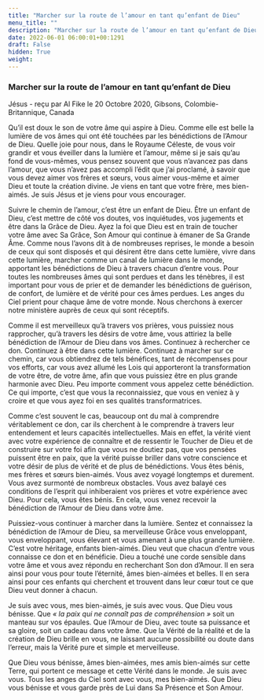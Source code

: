 ```yaml
---
title: "Marcher sur la route de l’amour en tant qu’enfant de Dieu"
menu_title: ""
description: "Marcher sur la route de l’amour en tant qu’enfant de Dieu"
date: 2022-06-01 06:00:01+00:1291
draft: False
hidden: True
weight:
---
```

### Marcher sur la route de l’amour en tant qu’enfant de Dieu

Jésus - reçu par Al Fike le 20 Octobre 2020, Gibsons, Colombie-Britannique, Canada

Qu’il est doux le son de votre âme qui aspire à Dieu. Comme elle est belle la lumière de vos âmes qui ont été touchées par les bénédictions de l’Amour de Dieu. Quelle joie pour nous, dans le Royaume Céleste, de vous voir grandir et vous éveiller dans la lumière et l’amour, même si je sais qu’au fond de vous-mêmes, vous pensez souvent que vous n’avancez pas dans l’amour, que vous n’avez pas accompli l’édit que j’ai proclamé, à savoir que vous devez aimer vos frères et sœurs, vous aimer vous-même et aimer Dieu et toute la création divine. Je viens en tant que votre frère, mes bien-aimés. Je suis Jésus et je viens pour vous encourager.

Suivre le chemin de l’amour, c’est être un enfant de Dieu. Être un enfant de Dieu, c’est mettre de côté vos doutes, vos inquiétudes, vos jugements et être dans la Grâce de Dieu. Ayez la foi que Dieu est en train de toucher votre âme avec Sa Grâce, Son Amour qui continue à émaner de Sa Grande Âme. Comme nous l’avons dit à de nombreuses reprises, le monde a besoin de ceux qui sont disposés et qui désirent être dans cette lumière, vivre dans cette lumière, marcher comme un canal de lumière dans le monde, apportant les bénédictions de Dieu à travers chacun d’entre vous. Pour toutes les nombreuses âmes qui sont perdues et dans les ténèbres, il est important pour vous de prier et de demander les bénédictions de guérison, de confort, de lumière et de vérité pour ces âmes perdues. Les anges du Ciel prient pour chaque âme de votre monde. Nous cherchons à exercer notre ministère auprès de ceux qui sont réceptifs.

Comme il est merveilleux qu’à travers vos prières, vous puissiez nous rapprocher, qu’à travers les désirs de votre âme, vous attiriez la belle bénédiction de l’Amour de Dieu dans vos âmes. Continuez à rechercher ce don. Continuez à être dans cette lumière. Continuez à marcher sur ce chemin, car vous obtiendrez de tels bénéfices, tant de récompenses pour vos efforts, car vous avez allumé les Lois qui apporteront la transformation de votre être, de votre âme, afin que vous puissiez être en plus grande harmonie avec Dieu. Peu importe comment vous appelez cette bénédiction. Ce qui importe, c’est que vous la reconnaissiez, que vous en veniez à y croire et que vous ayez foi en ses qualités transformatrices.

Comme c’est souvent le cas, beaucoup ont du mal à comprendre véritablement ce don, car ils cherchent à le comprendre à travers leur entendement et leurs capacités intellectuelles. Mais en effet, la vérité vient avec votre expérience de connaître et de ressentir le Toucher de Dieu et de construire sur votre foi afin que vous ne doutiez pas, que vos pensées puissent être en paix, que la vérité puisse briller dans votre conscience et votre désir de plus de vérité et de plus de bénédictions. Vous êtes bénis, mes frères et sœurs bien-aimés. Vous avez voyagé longtemps et durement. Vous avez surmonté de nombreux obstacles. Vous avez balayé ces conditions de l’esprit qui inhiberaient vos prières et votre expérience avec Dieu. Pour cela, vous êtes bénis. En cela, vous venez recevoir la bénédiction de l’Amour de Dieu dans votre âme.

Puissiez-vous continuer à marcher dans la lumière. Sentez et connaissez la bénédiction de l’Amour de Dieu, sa merveilleuse Grâce vous enveloppant, vous enveloppant, vous élevant et vous amenant à une plus grande lumière. C’est votre héritage, enfants bien-aimés. Dieu veut que chacun d’entre vous connaisse ce don et en bénéficie. Dieu a touché une corde sensible dans votre âme et vous avez répondu en recherchant Son don d’Amour. Il en sera ainsi pour vous pour toute l’éternité, âmes bien-aimées et belles. Il en sera ainsi pour ces enfants qui cherchent et trouvent dans leur cœur tout ce que Dieu veut donner à chacun.

Je suis avec vous, mes bien-aimés, je suis avec vous. Que Dieu vous bénisse. Que *« la paix qui ne connaît pas de compréhension »* soit un manteau sur vos épaules. Que l’Amour de Dieu, avec toute sa puissance et sa gloire, soit un cadeau dans votre âme. Que la Vérité de la réalité et de la création de Dieu brille en vous, ne laissant aucune possibilité ou doute dans l’erreur, mais la Vérité pure et simple et merveilleuse.

Que Dieu vous bénisse, âmes bien-aimées, mes amis bien-aimés sur cette Terre, qui portent ce message et cette Vérité dans le monde. Je suis avec vous. Tous les anges du Ciel sont avec vous, mes bien-aimés. Que Dieu vous bénisse et vous garde près de Lui dans Sa Présence et Son Amour.




